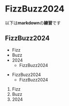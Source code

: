 # FizzBuzz2024

以下は**markdown**の**練習**です

## FizzBuzz2024

* Fizz
* Buzz
* 2024
  * FizzBuzz2024

- FizzBuzz2024
  - FizzBuzz2024

1. Fizz
1. Buzz
1. 2024

